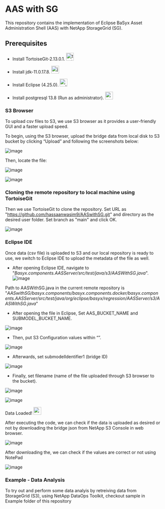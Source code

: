 # AAS with SG

This repository contains the implementation of Eclipse BaSyx Asset Administration Shell (AAS) with NetApp StorageGrid (SG).

## Prerequisites
 - Install TortoiseGit-2.13.0.1. <img src="https://user-images.githubusercontent.com/32246811/216552329-3a2cdc03-7f0e-4fd2-930f-690b19c0e203.png" alt="tortgit" width="25"/>

 - Install jdk-11.0.17.8. <img src="https://user-images.githubusercontent.com/32246811/216548182-4ca8da82-96e5-4144-bf08-391bef460d08.png" alt="javadsk" width="25"/>

 - Install Eclipse (4.25.0). <img src="https://user-images.githubusercontent.com/32246811/216552744-672f838f-2823-45ff-8e4c-df349864bb64.png"  alt="eclipse" width="25"/>

 - Install postgresql 13.8 (Run as administrator). <img src="https://user-images.githubusercontent.com/32246811/216552772-8cf7a495-8f8e-487e-9681-d820f16e67d7.png"  alt="psql" width="25"/>

### S3 Browser

To upload csv files to S3, we use S3 browser as it provides a user-friendly GUI and a faster upload speed.

To begin, using the S3 browser, upload the bridge data from local disk to S3 bucket by clicking “Upload” and following the screenshots below:
 
![image](https://user-images.githubusercontent.com/32246811/214176666-e16a92ce-b74d-4fd3-b2e6-ec06f18c87c3.png)
 
Then, locate the file:
 
![image](https://user-images.githubusercontent.com/32246811/214176736-9f2f3ac3-fe86-4ee8-9433-a56062b940a4.png)

![image](https://user-images.githubusercontent.com/32246811/214176758-cccde9ea-9a80-423f-9720-9cb3a27d9cdf.png)

### Cloning the remote repository to local machine using TortoiseGit

Then we use TortoiseGit to clone the repository.
Set URL as "https://github.com/hassaanwasim9/AASwithSG.git" and directory as the desired user folder.
Set branch as "main" and click OK.

![image](https://user-images.githubusercontent.com/32246811/216554783-d1bd6ecb-07d6-4054-b21d-c64a8243921b.png)


### Eclipse IDE

Once data (csv file) is uploaded to S3 and our local repository is ready to use, we switch to Eclipse IDE to upload the metadata of the file as well.

 - After opening Eclipse IDE, navigate to "*Basyx.components.AASServer/src/test/java/s3/AASWithSG.java*".
![image](https://user-images.githubusercontent.com/32246811/216555915-b5377a17-a248-4b61-b7e8-4e3100e80897.png)

Path to AASWithSG.java in the current remote repository is "*AASwithSG/basyx.components/basyx.components.docker/basyx.components.AASServer/src/test/java/org/eclipse/basyx/regression/AASServer/s3/AASWithSG.java*"

 - After opening the file in Eclipse, Set AAS_BUCKET_NAME and SUBMODEL_BUCKET_NAME.

 ![image](https://user-images.githubusercontent.com/32246811/214176792-dc38fbe8-c34a-4380-965a-79b07b4e05cf.png)


 - Then, put S3 Configuration values within “”.

 ![image](https://user-images.githubusercontent.com/32246811/214176823-0afb47c1-932a-42d7-aaac-33c285eb650f.png)

 - Afterwards, set submodelIdentifier1 (bridge ID)

 ![image](https://user-images.githubusercontent.com/32246811/214176837-73b75508-b811-4f29-91c6-5e4c61f73c50.png)


 - Finally, set filename (name of the file uploaded through S3 browser to the bucket).

![image](https://user-images.githubusercontent.com/32246811/214176852-78c23a72-25a2-45cf-990b-c95c81a8974e.png)


 
![image](https://user-images.githubusercontent.com/32246811/214176862-1c248428-5b96-46f0-bea8-1755f08fdc54.png)

 Data Loaded! <img src="https://user-images.githubusercontent.com/32246811/216558327-62778cf0-dd2b-4f8c-ab5b-73293dfed2c0.png" alt="smiley" width=25>


After executing the code, we can check if the data is uploaded as desired or not by downloading the bridge json from NetApp S3 Console in web browser.

![image](https://user-images.githubusercontent.com/32246811/214176884-27077a14-5f7e-4f6a-9128-f78dbe6ebce0.png)
 

After downloading the, we can check if the values are correct or not using NotePad

 ![image](https://user-images.githubusercontent.com/32246811/214176899-25660f8f-7394-4e7c-b1ce-c76c19443bdc.png)


### Example - Data Analysis 
To try out and perform some data analyis by retreiving data from StorageGrid (S3), using NetApp DataOps Toolkit, checkout sample in Example folder of this repository
